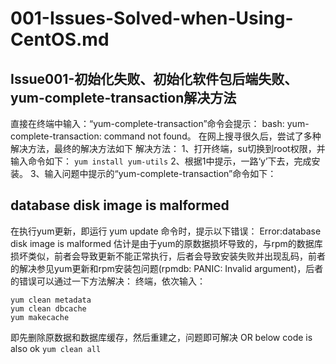 # 001-Issues-Solved-when-Using-CentOS.md

## Issue001-初始化失败、初始化软件包后端失败、yum-complete-transaction解决方法
直接在终端中输入：“yum-complete-transaction”命令会提示：
bash: yum-complete-transaction: command not found。
在网上搜寻很久后，尝试了多种解决方法，最终的解决方法如下
解决方法：
1、打开终端，su切换到root权限，并输入命令如下：
`yum install yum-utils`
2、根据1中提示，一路‘y’下去，完成安装。
3、输入问题中提示的“yum-complete-transaction”命令如下：

## database disk image is malformed
在执行yum更新，即运行 yum update 命令时，提示以下错误：
Error:database disk image is malformed
估计是由于yum的原数据损坏导致的，与rpm的数据库损坏类似，前者会导致更新不能正常执行，后者会导致安装失败并出现乱码，前者的解决参见yum更新和rpm安装包问题(rpmdb: PANIC: Invalid argument)，后者的错误可以通过一下方法解决：
终端，依次输入：
```
yum clean metadata
yum clean dbcache
yum makecache
```
即先删除原数据和数据库缓存，然后重建之，问题即可解决
OR below code is also ok
`yum clean all` 
